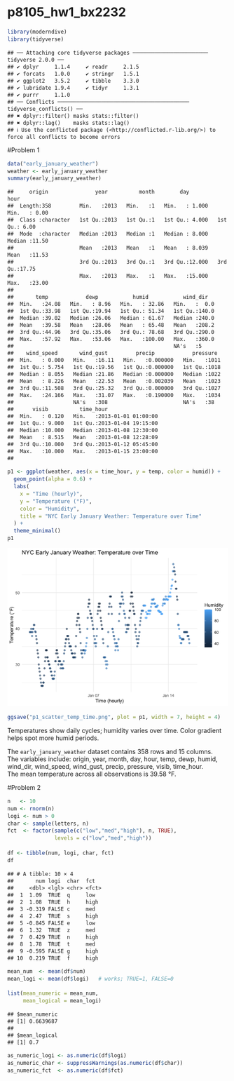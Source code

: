 p8105_hw1_bx2232
================

``` r
library(moderndive)
library(tidyverse)
```

    ## ── Attaching core tidyverse packages ──────────────────────── tidyverse 2.0.0 ──
    ## ✔ dplyr     1.1.4     ✔ readr     2.1.5
    ## ✔ forcats   1.0.0     ✔ stringr   1.5.1
    ## ✔ ggplot2   3.5.2     ✔ tibble    3.3.0
    ## ✔ lubridate 1.9.4     ✔ tidyr     1.3.1
    ## ✔ purrr     1.1.0     
    ## ── Conflicts ────────────────────────────────────────── tidyverse_conflicts() ──
    ## ✖ dplyr::filter() masks stats::filter()
    ## ✖ dplyr::lag()    masks stats::lag()
    ## ℹ Use the conflicted package (<http://conflicted.r-lib.org/>) to force all conflicts to become errors

\#Problem 1

``` r
data("early_january_weather")
weather <- early_january_weather
summary(early_january_weather)
```

    ##     origin               year          month        day              hour      
    ##  Length:358         Min.   :2013   Min.   :1   Min.   : 1.000   Min.   : 0.00  
    ##  Class :character   1st Qu.:2013   1st Qu.:1   1st Qu.: 4.000   1st Qu.: 6.00  
    ##  Mode  :character   Median :2013   Median :1   Median : 8.000   Median :11.50  
    ##                     Mean   :2013   Mean   :1   Mean   : 8.039   Mean   :11.53  
    ##                     3rd Qu.:2013   3rd Qu.:1   3rd Qu.:12.000   3rd Qu.:17.75  
    ##                     Max.   :2013   Max.   :1   Max.   :15.000   Max.   :23.00  
    ##                                                                                
    ##       temp            dewp           humid           wind_dir    
    ##  Min.   :24.08   Min.   : 8.96   Min.   : 32.86   Min.   :  0.0  
    ##  1st Qu.:33.98   1st Qu.:19.94   1st Qu.: 51.34   1st Qu.:140.0  
    ##  Median :39.02   Median :26.06   Median : 61.67   Median :240.0  
    ##  Mean   :39.58   Mean   :28.06   Mean   : 65.48   Mean   :208.2  
    ##  3rd Qu.:44.96   3rd Qu.:35.06   3rd Qu.: 78.68   3rd Qu.:290.0  
    ##  Max.   :57.92   Max.   :53.06   Max.   :100.00   Max.   :360.0  
    ##                                                   NA's   :5      
    ##    wind_speed       wind_gust         precip            pressure   
    ##  Min.   : 0.000   Min.   :16.11   Min.   :0.000000   Min.   :1011  
    ##  1st Qu.: 5.754   1st Qu.:19.56   1st Qu.:0.000000   1st Qu.:1018  
    ##  Median : 8.055   Median :21.86   Median :0.000000   Median :1022  
    ##  Mean   : 8.226   Mean   :22.53   Mean   :0.002039   Mean   :1023  
    ##  3rd Qu.:11.508   3rd Qu.:25.32   3rd Qu.:0.000000   3rd Qu.:1027  
    ##  Max.   :24.166   Max.   :31.07   Max.   :0.190000   Max.   :1034  
    ##                   NA's   :308                        NA's   :38    
    ##      visib          time_hour                  
    ##  Min.   : 0.120   Min.   :2013-01-01 01:00:00  
    ##  1st Qu.: 9.000   1st Qu.:2013-01-04 19:15:00  
    ##  Median :10.000   Median :2013-01-08 12:30:00  
    ##  Mean   : 8.515   Mean   :2013-01-08 12:28:09  
    ##  3rd Qu.:10.000   3rd Qu.:2013-01-12 05:45:00  
    ##  Max.   :10.000   Max.   :2013-01-15 23:00:00  
    ## 

``` r
p1 <- ggplot(weather, aes(x = time_hour, y = temp, color = humid)) +
  geom_point(alpha = 0.6) +
  labs(
    x = "Time (hourly)",
    y = "Temperature (°F)",
    color = "Humidity",
    title = "NYC Early January Weather: Temperature over Time"
  ) +
  theme_minimal()
p1
```

![](p8105_hw1_bx2232_files/figure-gfm/unnamed-chunk-2-1.png)<!-- -->

``` r
ggsave("p1_scatter_temp_time.png", plot = p1, width = 7, height = 4)
```

Temperatures show daily cycles; humidity varies over time. Color
gradient helps spot more humid periods.

The `early_january_weather` dataset contains 358 rows and 15 columns.  
The variables include: origin, year, month, day, hour, temp, dewp,
humid, wind_dir, wind_speed, wind_gust, precip, pressure, visib,
time_hour.  
The mean temperature across all observations is 39.58 °F.

\#Problem 2

``` r
n   <- 10
num <- rnorm(n)                               
logi <- num > 0                               
char <- sample(letters, n)                   
fct  <- factor(sample(c("low","med","high"), n, TRUE),
               levels = c("low","med","high"))

df <- tibble(num, logi, char, fct)
df
```

    ## # A tibble: 10 × 4
    ##       num logi  char  fct  
    ##     <dbl> <lgl> <chr> <fct>
    ##  1  1.09  TRUE  q     low  
    ##  2  1.08  TRUE  h     high 
    ##  3 -0.319 FALSE c     med  
    ##  4  2.47  TRUE  s     high 
    ##  5 -0.845 FALSE e     low  
    ##  6  1.32  TRUE  z     med  
    ##  7  0.429 TRUE  n     high 
    ##  8  1.78  TRUE  t     med  
    ##  9 -0.595 FALSE g     high 
    ## 10  0.219 TRUE  f     high

``` r
mean_num  <- mean(df$num)    
mean_logi <- mean(df$logi)   # works; TRUE=1, FALSE=0

list(mean_numeric = mean_num,
     mean_logical = mean_logi)
```

    ## $mean_numeric
    ## [1] 0.6639687
    ## 
    ## $mean_logical
    ## [1] 0.7

``` r
as_numeric_logi <- as.numeric(df$logi)  
as_numeric_char <- suppressWarnings(as.numeric(df$char))  
as_numeric_fct  <- as.numeric(df$fct)  
```
